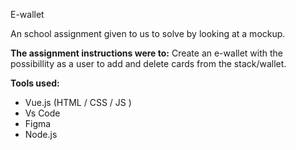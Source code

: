 E-wallet

An school assignment given to us to solve by looking at a mockup.

**The assignment instructions were to:**
Create an e-wallet with the possibillity as a user to add and delete cards from the stack/wallet. 

**Tools used:**
- Vue.js (HTML / CSS / JS )
- Vs Code
- Figma
- Node.js
